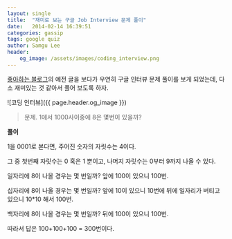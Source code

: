 ```yaml
---
layout: single
title:  "재미로 보는 구글 Job Interview 문제 풀이"
date:   2014-02-14 16:39:51
categories: gassip
tags: google quiz
author: Samgu Lee
header:
    og_image: /assets/images/coding_interview.png
---
```

[좋아하는 블로그](https://comeddy.wordpress.com/2012/12/25/google-job-interview-q-1에서-1000사이중에-8은-몇번이-있을까/ "COM+EDDY'S BLOG")의 예전 글을 보다가 우연히 구글 인터뷰 문제 풀이를 보게 되었는데, 다소 재미있는 것 같아서 풀어 보도록 하자.

![코딩 인터뷰]({{ page.header.og_image }})

> 문제. 1에서 1000사이중에 8은 몇번이 있을까?

**풀이**

1을 0001로 본다면, 주어진 숫자의 자릿수는 4이다.

그 중 첫번째 자릿수는 0 혹은 1 뿐이고, 나머지 자릿수는 0부터 9까지 나올 수 있다.

일자리에 8이 나올 경우는 몇 번일까? 앞에 100이 있으니 100번.

십자리에 8이 나올 경우는 몇 번일까? 앞에 10이 있으니 10번에 뒤에 일자리가 버티고 있으니 10*10 해서 100번.

백자리에 8이 나올 경우는 몇 번일까? 뒤에 100이 있으니 100번.

따라서 답은 100+100+100 = 300번이다.

